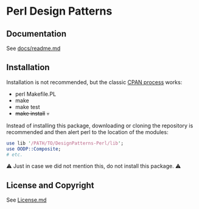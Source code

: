 Perl Design Patterns
====================

Documentation
-------------
See [docs/readme.md](/docs/readme.md)

Installation
------------
Installation is not recommended, but the classic
[CPAN process](http://perldoc.perl.org/ExtUtils/MakeMaker.html#Default-Makefile-Behaviour) works:
* perl Makefile.PL
* make
* make test
* ~~make install~~ :skull:

Instead of installing this package, downloading or cloning the repository
is recommended and then alert perl to the location of the modules:

```perl
use lib '/PATH/TO/DesignPatterns-Perl/lib';
use OODP::Composite;
# etc.
```

:warning: Just in case we did not mention this, do not install this package. :warning:

License and Copyright
---------------------
See [License.md](/License.md)
